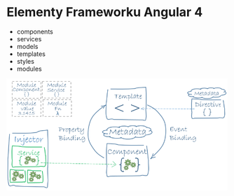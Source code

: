 # Elementy Frameworku Angular 4

* components
* services
* models
* templates
* styles
* modules

![](/assets/ng4structure.png)
